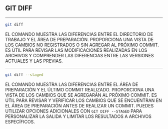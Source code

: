 ## GIT DIFF

___
```bash
git diff
```
EL COMANDO MUESTRA LAS DIFERENCIAS ENTRE EL DIRECTORIO DE TRABAJO Y EL ÁREA DE PREPARACIÓN. PROPORCIONA UNA VISTA DE LOS CAMBIOS NO REGISTRADOS O SIN AGREGAR AL PRÓXIMO COMMIT. ES ÚTIL PARA REVISAR LAS MODIFICACIONES REALIZADAS EN LOS ARCHIVOS Y COMPRENDER LAS DIFERENCIAS ENTRE LAS VERSIONES ACTUALES Y LAS PREVIAS. 

___
```bash
git diff --staged
```
EL COMANDO MUESTRA LAS DIFERENCIAS ENTRE EL ÁREA DE PREPARACIÓN Y EL ÚLTIMO COMMIT REALIZADO. PROPORCIONA UNA VISTA DE LOS CAMBIOS QUE SE AGREGARÁN AL PRÓXIMO COMMIT. ES ÚTIL PARA REVISAR Y VERIFICAR LOS CAMBIOS QUE SE ENCUENTRAN EN EL ÁREA DE PREPARACIÓN ANTES DE REALIZAR UN COMMIT. PUEDES UTILIZAR OPCIONES ADICIONALES CON `GIT DIFF --STAGED` PARA PERSONALIZAR LA SALIDA Y LIMITAR LOS RESULTADOS A ARCHIVOS ESPECÍFICOS.